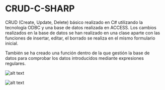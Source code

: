 # CRUD-C-SHARP
CRUD (Create, Update, Delete) básico realizado en C# utilizando la tecnología ODBC y una base de datos realizada en ACCESS.
Los cambios realizados en la base de datos se han realizado en una clase aparte con las funciones de insertar, editar, el borrado se realiza en el mismo formulario inicial.

También se ha creado una función dentro de la que gestión la base de datos para comprobar los datos introducidos mediante expresiones regulares.


![alt text](https://user-images.githubusercontent.com/26300219/30104255-5a4831b0-92f5-11e7-8933-112b28f23073.png)


![alt text](https://user-images.githubusercontent.com/26300219/30104282-6f1a3c64-92f5-11e7-8898-55871b1ebd37.png)
